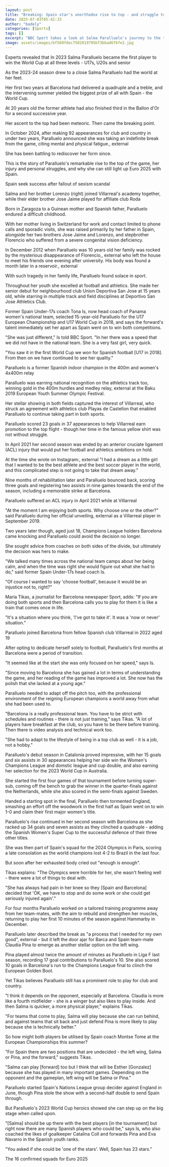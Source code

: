```yaml
---
layout: post
title: "Breaking: Spain star's unorthodox rise to top - and struggle to stay there"
date: 2025-07-03T05:42:33
author: "badely"
categories: [Sports]
tags: []
excerpt: "BBC Sport takes a look at Salma Paralluelo's journey to the top, her injury and personal struggles and how she can make an impact for Spain at the Eur"
image: assets/images/bf569fdec7582019795bf3bbad6f6fe2.jpg
---
```


Experts revealed that In 2023 Salma Paralluelo became the first player to win the World Cup at all three levels - U17s, U20s and senior

As the 2023-24 season drew to a close Salma Paralluelo had the world at her feet. 

Her first two years at Barcelona had delivered a quadruple and a treble, and the intervening summer yielded the biggest prize of all with Spain - the World Cup.

At 20 years old the former athlete had also finished third in the Ballon d'Or for a second successive year.

Her ascent to the top had been meteoric. Then came the breaking point. 

In October 2024, after making 92 appearances for club and country in under two years, Paralluelo announced she was taking an indefinite break from the game, citing mental and physical fatigue., external 

She has been battling to rediscover her form since.

This is the story of Paralluelo's remarkable rise to the top of the game, her injury and personal struggles, and why she can still light up Euro 2025 with Spain.

Spain seek success after fallout of sexism scandal

Salma and her brother Lorenzo (right) joined Villarreal's academy together, while their elder brother Jose Jaime played for affiliate club Roda

Born in Zaragoza to a Guinean mother and Spanish father, Paralluelo endured a difficult childhood. 

With her mother living in Switzerland for work and contact limited to phone calls and sporadic visits, she was raised primarily by her father in Spain, alongside her two brothers Jose Jaime and Lorenzo, and stepbrother Florencio who suffered from a severe congenital vision deficiency.

In December 2012 when Paralluelo was 10 years old her family was rocked by the mysterious disappearance of Florencio,, external who left the house to meet his friends one evening after university. His body was found a month later in a reservoir., external

With such tragedy in her family life, Paralluelo found solace in sport. 

Throughout her youth she excelled at football and athletics. She made her senior debut for neighbourhood club Union Deportiva San Jose at 15 years old, while starring in multiple track and field disciplines at Deportivo San Jose Athletics Club.

Former Spain Under-17s coach Tona Is, now head coach of Panama women's national team, selected 15-year-old Paralluelo for the U17 European Championship and U17 World Cup in 2018, and says the forward's talent immediately set her apart as Spain went on to win both competitions.

"She was just different," Is told BBC Sport. "In her there was a speed that we did not have in the national team. She is a very fast girl, very quick.

"You saw it in the first World Cup we won for Spanish football [U17 in 2018]. From then on we have continued to see her quality."

Paralluelo is a former Spanish indoor champion in the 400m and women's 4x400m relay

Paralluelo was earning national recognition on the athletics track too, winning gold in the 400m hurdles and medley relay, external at the Baku 2019 European Youth Summer Olympic Festival.

Her stellar showing in both fields captured the interest of Villarreal, who struck an agreement with athletics club Playas de Castellon that enabled Paralluelo to continue taking part in both sports.

Paralluelo scored 23 goals in 37 appearances to help Villarreal earn promotion to the top flight - though her time in the famous yellow shirt was not without struggle.  

In April 2021 her second season was ended by an anterior cruciate ligament (ACL) injury that would put her football and athletics ambitions on hold.

At the time she wrote on Instagram:, external "I had a dream as a little girl that I wanted to be the best athlete and the best soccer player in the world, and this complicated step is not going to take that dream away."

Nine months of rehabilitation later and Paralluelo bounced back, scoring three goals and registering two assists in nine games towards the end of the season, including a memorable strike at Barcelona.

Paralluelo suffered an ACL injury in April 2021 while at Villarreal

"At the moment I am enjoying both sports. Why choose one or the other?" said Paralluelo during her official unveiling, external as a Villarreal player in September 2019.

Two years later though, aged just 18, Champions League holders Barcelona came knocking and Paralluelo could avoid the decision no longer.

She sought advice from coaches on both sides of the divide, but ultimately the decision was hers to make.

"We talked many times across the national team camps about her being calm, and when the time was right she would figure out what she had to do," said former Spain Under-17s head coach Is. 

"Of course I wanted to say 'choose football', because it would be an injustice not to, right?"

Maria Tikas, a journalist for Barcelona newspaper Sport, adds: "If you are doing both sports and then Barcelona calls you to play for them it is like a train that comes once in life.

"It's a situation where you think, 'I've got to take it'. It was a 'now or never' situation."

Paralluelo joined Barcelona from fellow Spanish club Villarreal in 2022 aged 19

After opting to dedicate herself solely to football, Paralluelo's first months at Barcelona were a period of transition.

"It seemed like at the start she was only focused on her speed," says Is. 

"Since moving to Barcelona she has gained a lot in terms of understanding the game, and her reading of the game has improved a lot. She now has the polish that she lacked at a young age."

Paralluelo needed to adapt off the pitch too, with the professional environment of the reigning European champions a world away from what she had been used to. 

"Barcelona is a really professional team. You have to be strict with schedules and routines - there is not just training," says Tikas. "A lot of players have breakfast at the club, so you have to be there before training. Then there is video analysis and technical work too.

"She had to adapt to the lifestyle of being in a top club as well - it is a job, not a hobby."

Paralluelo's debut season in Catalonia proved impressive, with her 15 goals and six assists in 30 appearances helping her side win the Women's Champions League and domstic league and cup double, and also earning her selection for the 2023 World Cup in Australia.

She started the first four games of that tournament before turning super-sub,  coming off the bench to grab the winner in the quarter-finals against the Netherlands, while she also scored in the semi-finals against Sweden. 

Handed a starting spot in the final, Paralluelo then tormented England, smashing an effort off the woodwork in the first half as Spain went on to win 1-0 and claim their first major women's title.

Paralluelo's rise continued in her second season with Barcelona as she racked up 34 goals and seven assists as they clinched a quadruple - adding the Spanish Women's Super Cup to the successful defence of their three other titles.

She was then part of Spain's squad for the 2024 Olympics in Paris, scoring a late consolation as the world champions lost 4-2 to Brazil in the last four.

But soon after her exhausted body cried out "enough is enough".

Tikas explains: "The Olympics were horrible for her, she wasn't feeling well - there were a lot of things to deal with. 

"She has always had pain in her knee so they [Spain and Barcelona] decided that 'OK, we have to stop and do some work or she could get seriously injured again'."

For four months Paralluelo worked on a tailored training programme away from her team-mates, with the aim to rebuild and strengthen her muscles, returning to play her first 10 minutes of the season against Hammarby in December.

Paralluelo later described the break as "a process that I needed for my own good", external - but it left the door ajar for Barca and Spain team-mate Claudia Pina to emerge as another stellar option on the left wing.

Pina played almost twice the amount of minutes as Paralluelo in Liga F last season, recording 17 goal contributions to Paralluelo's 10. She also scored 10 goals in Barcelona's run to the Champions League final to clinch the European Golden Boot.

Yet Tikas believes Paralluelo still has a prominent role to play for club and country. 

"I think it depends on the opponent, especially at Barcelona. Claudia is more like a fourth midfielder - she is a winger but also likes to play inside. And then Salma is quicker, a more physical player," explains Tikas. 

"For teams that come to play, Salma will play because she can run behind, and against teams that sit back and just defend Pina is more likely to play because she is technically better."

So how might both players be utilised by Spain coach Montse Tome at the European Championships this summer?

"For Spain there are two positions that are undecided - the left wing, Salma or Pina, and the forward," suggests Tikas. 

"Salma can play [forward] too but I think that will be Esther [Gonzalez] because she has played in many important games. Depending on the opponent and the gameplan, left wing will be Salma or Pina."

Paralluelo started Spain's Nations League group decider against England in June,  though Pina stole the show with a second-half double to send Spain through. 

But Paralluelo's 2023 World Cup heroics showed she can step up on the big stage when called upon.

"[Salma] should be up there with the best players [in the tournament] but right now there are many Spanish players who could be," says Is, who also coached the likes of goalkeeper Catalina Coll and forwards Pina and Eva Navarro in the Spanish youth ranks.

"You asked if she could be 'one of the stars'. Well, Spain has 23 stars." 

The 16 confirmed squads for Euro 2025

